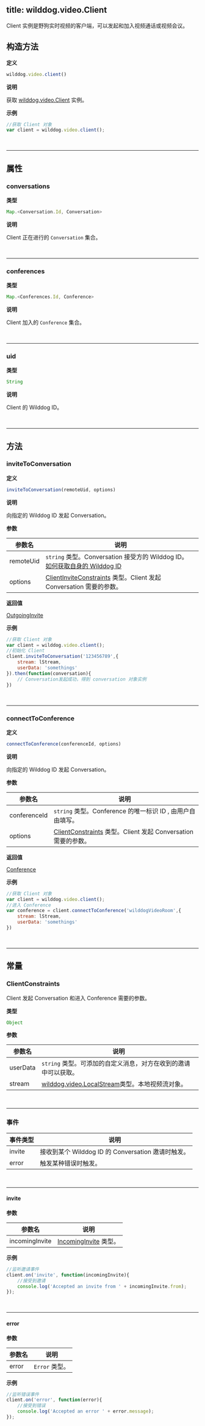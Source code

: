 
title: wilddog.video.Client
---

Client 实例是野狗实时视频的客户端，可以发起和加入视频通话或视频会议。

## 构造方法

**定义**

```js
wilddog.video.client()
```

**说明**

获取 [wilddog.video.Client](/api/video/web/wilddogVideoClient.html) 实例。

**示例**

```js
//获取 Client 对象
var client = wilddog.video.client();
```

</br>

---

## 属性

### conversations

**类型**

```js
Map.<Conversation.Id, Conversation>
```

**说明**

Client 正在进行的 `Conversation` 集合。

</br>

---

### conferences

**类型**

```js
Map.<Conferences.Id, Conference>
```

**说明**

Client 加入的 `Conference` 集合。

</br>

---

### uid

**类型**

```js
String
```

**说明**

Client 的 Wilddog ID。

</br>

---

## 方法

### inviteToConversation

**定义**

```js
inviteToConversation(remoteUid, options)
```

**说明**

向指定的 Wilddog ID 发起 Conversation。

**参数**

| 参数名 | 说明 |
|---|---|
| remoteUid | `string` 类型。Conversation 接受方的 Wilddog ID。<br>[如何获取自身的 Wilddog ID](/resources/video/web/tutorial.html#2-用户身份认证) |
| options | [ClientInviteConstraints](/api/video/web/wilddogVideoClient.html#ClientInviteConstraints) 类型。Client 发起 Conversation 需要的参数。|

**返回值**

[OutgoingInvite](/api/video/web/outgoingInvite.html)

**示例**

```js
//获取 Client 对象
var client = wilddog.video.client();
//初始化 Client
client.inviteToConversation('123456789',{
    stream: lStream,
    userData: 'somethings'
}).then(function(conversation){
    // Conversation发起成功，得到 conversation 对象实例
})
```

</br>

---

### connectToConference

**定义**

```js
connectToConference(conferenceId, options)
```

**说明**

向指定的 Wilddog ID 发起 Conversation。

**参数**

| 参数名 | 说明 |
|---|---|
| conferenceId | `string` 类型。Conference 的唯一标识 ID , 由用户自由填写。 |
| options | [ClientConstraints](/api/video/web/wilddogVideoClient.html#ClientInviteConstraints) 类型。Client 发起 Conversation 需要的参数。|

**返回值**

[Conference](/api/video/web/conference.html)

**示例**

```js
//获取 Client 对象
var client = wilddog.video.client();
//进入 Conference
var conference = client.connectToConference('wilddogVideoRoom',{
    stream: lStream,
    userData: 'somethings'
})
```

</br>

---

## 常量

### ClientConstraints

Client 发起 Conversation 和进入 Conference 需要的参数。

**类型**

```js
Object
```

**参数**

| 参数名 | 说明 |
|---|---|
| userData | `string` 类型。可添加的自定义消息，对方在收到的邀请中可以获取。 |
| stream | [wilddog.video.LocalStream](/api/video/web/localStream.html)类型。本地视频流对象。 |

</br>

---

### 事件

| 事件类型 | 说明                                     |
| -------- | ---------------------------------------- |
| invite   | 接收到某个 Wilddog ID 的 Conversation 邀请时触发。 |
| error    | 触发某种错误时触发。                     |

</br>

---

#### invite

**参数**

| 参数名 | 说明 |
|---|---|
| incomingInvite | [IncomingInvite](/api/video/web/incomingInvite.html) 类型。|

**示例**

```js
//监听邀请事件
client.on('invite', function(incomingInvite){
    //接受到邀请
    console.log('Accepted an invite from ' + incomingInvite.from);
});
```

</br>

---

#### error

**参数**

| 参数名 | 说明 |
|---|---|
| error | `Error` 类型。|

**示例**

```js
//监听错误事件
client.on('error', function(error){
    //接受到错误
    console.log('Accepted an error ' + error.message);
});
```
